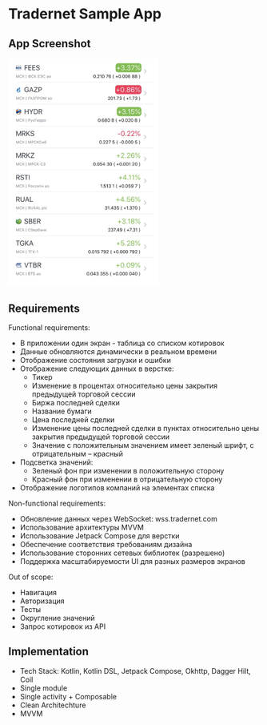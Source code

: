 # Tradernet Sample App

## App Screenshot

<img src="https://github.com/ndronina/tradernet/blob/main/Screenshot.png?raw=true" alt="description" width="300"/>

## Requirements

Functional requirements:
- В приложении один экран - таблица со списком котировок
- Данные обновляются динамически в реальном времени
- Отображение состояния загрузки и ошибки
- Отображение следующих данных в верстке:
    - Тикер
    - Изменение в процентах относительно цены закрытия предыдущей торговой сессии
    - Биржа последней сделки
    - Название бумаги
    - Цена последней сделки
    - Изменение цены последней сделки в пунктах относительно цены закрытия предыдущей торговой сессии
    - Значение с положительным значением имеет зеленый шрифт, с отрицательным – красный
- Подсветка значений:
    - Зеленый фон при изменении в положительную сторону
    - Красный фон при изменении в отрицательную сторону
- Отображение логотипов компаний на элементах списка

Non-functional requirements:
- Обновление данных через WebSocket: wss.tradernet.com
- Использование архитектуры MVVM
- Использование Jetpack Compose для верстки
- Обеспечение соответствия требованиям дизайна
- Использование сторонних сетевых библиотек (разрешено)
- Поддержка масштабируемости UI для разных размеров экранов

Out of scope:
- Навигация
- Авторизация
- Тесты
- Округление значений
- Запрос котировок из API

## Implementation
- Tech Stack: Kotlin, Kotlin DSL, Jetpack Compose, Okhttp, Dagger Hilt, Coil
- Single module
- Single activity + Composable
- Clean Architechture
- MVVM

